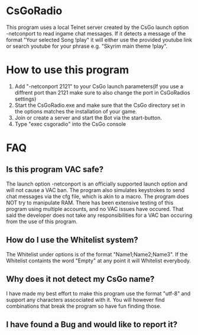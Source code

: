 # CsGoRadio
This program uses a local Telnet server created by the CsGo launch option -netconport to read ingame chat messages. If it detects a message of the format "Your selected Song !play" 
it will either use the provided youtube link or search youtube for your phrase e.g. "Skyrim main theme !play".
# How to use this program
1. Add "-netconport 2121" to your CsGo launch parameters(If you use a diffrent port than 2121 make sure to also change the port in CsGoRadios settings)
2. Start the CsGoRadio.exe and make sure that the CsGo directory set in the options matches the installation of your game.
3. Join or create a server and start the Bot via the start-button.
4. Type "exec csgoradio" into the CsGo console
# FAQ
## Is this program VAC safe?
The launch option -netconport is an officially supported launch option and will not cause a VAC ban. The program also simulates keystrokes to send chat messages via the cfg file, which is akin to a macro.
The program does NOT try to manipulate RAM. There has been extensive testing of this program using multiple accounts, and no VAC issues have occured. That said the developer does not take any responsibilities for a VAC ban occuring from the use of this program.
##  How do I use the Whitelist system?
The Whitelist under options is of the format "Name1;Name2;Name3". If the Whitelist containts the word "Empty" at any point it will Whitelist everybody.
## Why does it not detect my CsGo name?
I have made my best effort to make this program use the format "utf-8" and support any characters asscociated with it. You will however find combinations that break the program so have fun finding those.

## I have found a Bug and would like to report it?
